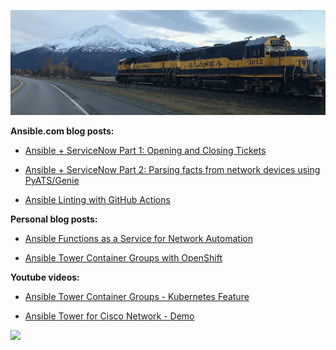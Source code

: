 ![](https://github.com/colin-mccarthy/colin-mccarthy/blob/main/train.jpg)








**Ansible.com blog posts:**

* [Ansible + ServiceNow Part 1: Opening and Closing Tickets](https://www.ansible.com/blog/ansible-servicenow-opening-and-closing-tickets)
* [Ansible + ServiceNow Part 2: Parsing facts from network devices using PyATS/Genie](https://www.ansible.com/blog/ansible-servicenow-part-2-parsing-facts-from-network-devices-using-pyats/genie)

* [Ansible Linting with GitHub Actions](https://www.ansible.com/blog/ansible-linting-with-github-actions)

**Personal blog posts:**

* [Ansible Functions as a Service for Network Automation](https://www.thenetwork.engineer/blog/ansible-functions-as-a-service)

* [Ansible Tower Container Groups with OpenShift](https://www.thenetwork.engineer/blog/ansible-tower-container-groups-with-openshift)

**Youtube videos:** 


* [Ansible Tower Container Groups - Kubernetes Feature](https://www.youtube.com/watch?v=fBNTYOovtkI&t=9s)

* [Ansible Tower for Cisco Network - Demo](https://www.youtube.com/watch?v=5xpYV_jWtLE)



<code><img height="22" src="https://github.com/colin-mccarthy/colin-mccarthy/blob/main/CKAD.jpg"></code>
